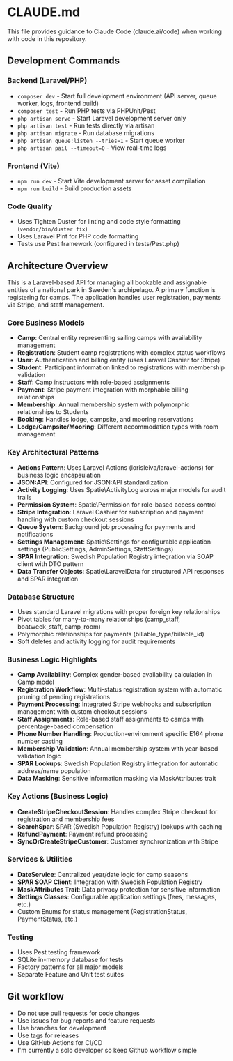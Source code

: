 # CLAUDE.md

This file provides guidance to Claude Code (claude.ai/code) when working with code in this repository.

## Development Commands

### Backend (Laravel/PHP)
- `composer dev` - Start full development environment (API server, queue worker, logs, frontend build)
- `composer test` - Run PHP tests via PHPUnit/Pest
- `php artisan serve` - Start Laravel development server only
- `php artisan test` - Run tests directly via artisan
- `php artisan migrate` - Run database migrations
- `php artisan queue:listen --tries=1` - Start queue worker
- `php artisan pail --timeout=0` - View real-time logs

### Frontend (Vite)
- `npm run dev` - Start Vite development server for asset compilation
- `npm run build` - Build production assets

### Code Quality
- Uses Tighten Duster for linting and code style formatting (`vendor/bin/duster fix`)
- Uses Laravel Pint for PHP code formatting
- Tests use Pest framework (configured in tests/Pest.php)

## Architecture Overview

This is a Laravel-based API for managing all bookable and assignable entities of a national park in Sweden's archipelago. A primary function is registering for camps. The application handles user registration, payments via Stripe, and staff management.

### Core Business Models
- **Camp**: Central entity representing sailing camps with availability management
- **Registration**: Student camp registrations with complex status workflows
- **User**: Authentication and billing entity (uses Laravel Cashier for Stripe)
- **Student**: Participant information linked to registrations with membership validation
- **Staff**: Camp instructors with role-based assignments
- **Payment**: Stripe payment integration with morphable billing relationships
- **Membership**: Annual membership system with polymorphic relationships to Students
- **Booking**: Handles lodge, campsite, and mooring reservations
- **Lodge/Campsite/Mooring**: Different accommodation types with room management

### Key Architectural Patterns
- **Actions Pattern**: Uses Laravel Actions (lorisleiva/laravel-actions) for business logic encapsulation
- **JSON:API**: Configured for JSON:API standardization
- **Activity Logging**: Uses Spatie\ActivityLog across major models for audit trails
- **Permission System**: Spatie\Permission for role-based access control
- **Stripe Integration**: Laravel Cashier for subscription and payment handling with custom checkout sessions
- **Queue System**: Background job processing for payments and notifications
- **Settings Management**: Spatie\Settings for configurable application settings (PublicSettings, AdminSettings, StaffSettings)
- **SPAR Integration**: Swedish Population Registry integration via SOAP client with DTO pattern
- **Data Transfer Objects**: Spatie\LaravelData for structured API responses and SPAR integration

### Database Structure
- Uses standard Laravel migrations with proper foreign key relationships
- Pivot tables for many-to-many relationships (camp_staff, boatweek_staff, camp_room)
- Polymorphic relationships for payments (billable_type/billable_id)
- Soft deletes and activity logging for audit requirements

### Business Logic Highlights
- **Camp Availability**: Complex gender-based availability calculation in Camp model
- **Registration Workflow**: Multi-status registration system with automatic pruning of pending registrations
- **Payment Processing**: Integrated Stripe webhooks and subscription management with custom checkout sessions
- **Staff Assignments**: Role-based staff assignments to camps with percentage-based compensation
- **Phone Number Handling**: Production-environment specific E164 phone number casting
- **Membership Validation**: Annual membership system with year-based validation logic
- **SPAR Lookups**: Swedish Population Registry integration for automatic address/name population
- **Data Masking**: Sensitive information masking via MaskAttributes trait

### Key Actions (Business Logic)
- **CreateStripeCheckoutSession**: Handles complex Stripe checkout for registration and membership fees
- **SearchSpar**: SPAR (Swedish Population Registry) lookups with caching
- **RefundPayment**: Payment refund processing
- **SyncOrCreateStripeCustomer**: Customer synchronization with Stripe

### Services & Utilities
- **DateService**: Centralized year/date logic for camp seasons
- **SPAR SOAP Client**: Integration with Swedish Population Registry
- **MaskAttributes Trait**: Data privacy protection for sensitive information
- **Settings Classes**: Configurable application settings (fees, messages, etc.)
- Custom Enums for status management (RegistrationStatus, PaymentStatus, etc.)

### Testing
- Uses Pest testing framework
- SQLite in-memory database for tests
- Factory patterns for all major models
- Separate Feature and Unit test suites

## Git workflow
- Do not use pull requests for code changes
- Use issues for bug reports and feature requests
- Use branches for development
- Use tags for releases
- Use GitHub Actions for CI/CD
- I'm currently a solo developer so keep Github workflow simple
